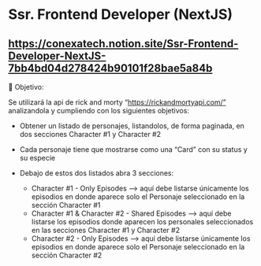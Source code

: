 # Ssr. Frontend Developer (NextJS)

## https://conexatech.notion.site/Ssr-Frontend-Developer-NextJS-7bb4bd04d278424b90101f28bae5a84b

🎯 Objetivo:

Se utilizará la api de rick and morty “https://rickandmortyapi.com/” analizandola y cumpliendo con los siguientes objetivos:

- Obtener un listado de personajes, listandolos, de forma paginada, en dos secciones Character #1 y Character #2

- Cada personaje tiene que mostrarse como una “Card” con su status y su especie

- Debajo de estos dos listados abra 3 secciones:

  - Character #1 - Only Episodes —> aquí debe listarse únicamente los episodios en donde aparece solo el Personaje seleccionado en la sección Character #1
  - Character #1 & Character #2 - Shared Episodes —> aquí debe listarse los episodios donde aparecen los personales seleccionados en las secciones Character #1 y Character #2
  - Character #2 - Only Episodes —> aquí debe listarse únicamente los episodios en donde aparece solo el Personaje seleccionado en la sección Character #2
